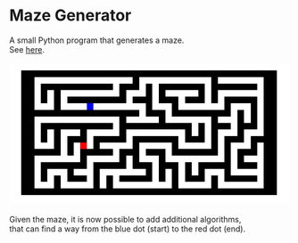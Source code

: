 # Maze Generator
A small Python program that generates a maze.<br>
See <a href="MazeGenerator.py" target="_blank">here</a>.<br>
<br>
<img src="maze.jpg" alt="A maze."><br>
<br>
Given the maze, it is now possible to add additional algorithms,<br>
that can find a way from the blue dot (start) to the red dot (end).

